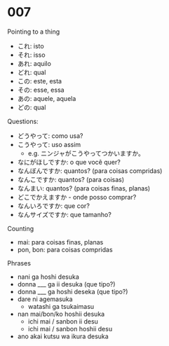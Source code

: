 # 007

Pointing to a thing

- これ: isto
- それ: isso
- あれ: aquilo
- どれ: qual
- この: este, esta
- その: esse, essa
- あの: aquele, aquela
- どの: qual

Questions:

- どうやって: como usa?
- こうやって: uso assim
  - e.g. ニンジャがこうやってつかいますか。
- なにがほしですか: o que você quer?
- なんぼんですか: quantos? (para coisas compridas)
- なんこですか: quantos? (para coisas)
- なんまい: quantos? (para coisas finas, planas)
- どこでかえますか - onde posso comprar?
- なんいろですか: que cor?
- なんサイズですか: que tamanho?

Counting

- mai: para coisas finas, planas
- pon, bon: para coisas compridas

Phrases

- nani ga hoshi desuka
- donna \_\_\_ ga ii desuka (que tipo?)
- donna \_\_\_ ga hoshi deseka (que tipo?)
- dare ni agemasuka
  - watashi ga tsukaimasu
- nan mai/bon/ko hoshii desuka
  - ichi mai / sanbon ii desu
  - ichi mai / sanbon hoshii desu
- ano akai kutsu wa ikura desuka
